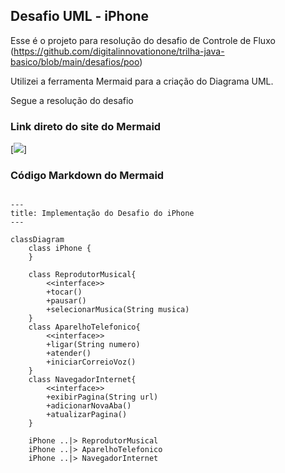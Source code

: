 ## Desafio UML - iPhone

Esse é o projeto para resolução do desafio de Controle de Fluxo (https://github.com/digitalinnovationone/trilha-java-basico/blob/main/desafios/poo)

Utilizei a ferramenta Mermaid para a criação do Diagrama UML.

Segue a resolução do desafio

### Link direto do site do  Mermaid
[![](https://mermaid.ink/img/pako:eNqNkktuwjAQhq8SeQUqcIAIIaGyYVGEStVVNoM9SUZyPJFjoxbKabroQbhYnRAeabrAq_H498w3j4OQrFDEYjweJ8aR0xhHy6LUWKBxcPo5fXOkOFpgBSk1Jq1zNpiY5kdipIaqWhBkForEROE0nlYWHc6-Yy29Pb5iaVl5x_bFVyRBt7L6TKdkHNoUJM5mN_eTYwl2MLzzlOCrrqtCjZLYQBt3sHGWTBYVzW14ZbmRzEuwqHN-Cz9TNiT5ARRNWcjbxja-QMv3XODQKOyyUghNYJ_ZWiR-5_3gP5oV7DADxXZZ5zXoHoDBD9qSXUNG5lqvt7oDpOjclRXvYL6FQZfWg6Y9XEIM_0ysHeRk8jXrz60v6Te0r-mVWecSIxEaWQCpsI5N3YlwedjDRMTBVJiC1y4RiTkGKQSIzaeRInbW40hY9lku4hR0FW6-VGEI7VZeJKioBj_ve7P2x18x7_gL?type=png)]

### Código Markdown do Mermaid
```mermaid

---
title: Implementação do Desafio do iPhone
---

classDiagram
    class iPhone {
    }

    class ReprodutorMusical{
        <<interface>>
        +tocar()
        +pausar()
        +selecionarMusica(String musica)
    }
    class AparelhoTelefonico{
        <<interface>>
        +ligar(String numero)
        +atender()
        +iniciarCorreioVoz()
    }
    class NavegadorInternet{
        <<interface>>
        +exibirPagina(String url)
        +adicionarNovaAba()
        +atualizarPagina()
    }

    iPhone ..|> ReprodutorMusical
    iPhone ..|> AparelhoTelefonico
    iPhone ..|> NavegadorInternet


```
